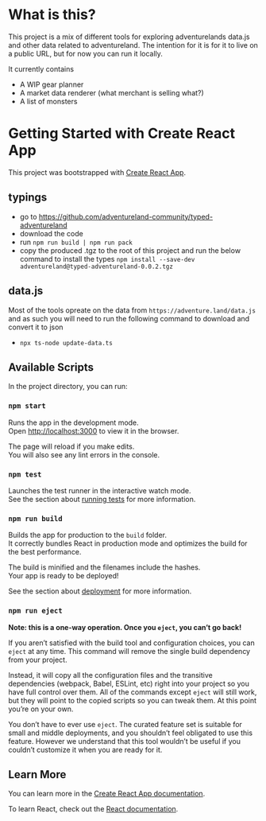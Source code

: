 # What is this?
This project is a mix of different tools for exploring adventurelands data.js and other data related to adventureland.
The intention for it is for it to live on a public URL, but for now you can run it locally. 

It currently contains
- A WIP gear planner
- A market data renderer (what merchant is selling what?)
- A list of monsters

# Getting Started with Create React App

This project was bootstrapped with [Create React App](https://github.com/facebook/create-react-app).

## typings
- go to https://github.com/adventureland-community/typed-adventureland
- download the code
- run `npm run build | npm run pack`
- copy the produced .tgz to the root of this project and run the below command to install the types
`npm install --save-dev adventureland@typed-adventureland-0.0.2.tgz`

## data.js
Most of the tools opreate on the data from `https://adventure.land/data.js` and as such you will need to run the following command to download and convert it to json
 - `npx ts-node update-data.ts`

## Available Scripts

In the project directory, you can run:

### `npm start`

Runs the app in the development mode.\
Open [http://localhost:3000](http://localhost:3000) to view it in the browser.

The page will reload if you make edits.\
You will also see any lint errors in the console.

### `npm test`

Launches the test runner in the interactive watch mode.\
See the section about [running tests](https://facebook.github.io/create-react-app/docs/running-tests) for more information.

### `npm run build`

Builds the app for production to the `build` folder.\
It correctly bundles React in production mode and optimizes the build for the best performance.

The build is minified and the filenames include the hashes.\
Your app is ready to be deployed!

See the section about [deployment](https://facebook.github.io/create-react-app/docs/deployment) for more information.

### `npm run eject`

**Note: this is a one-way operation. Once you `eject`, you can’t go back!**

If you aren’t satisfied with the build tool and configuration choices, you can `eject` at any time. This command will remove the single build dependency from your project.

Instead, it will copy all the configuration files and the transitive dependencies (webpack, Babel, ESLint, etc) right into your project so you have full control over them. All of the commands except `eject` will still work, but they will point to the copied scripts so you can tweak them. At this point you’re on your own.

You don’t have to ever use `eject`. The curated feature set is suitable for small and middle deployments, and you shouldn’t feel obligated to use this feature. However we understand that this tool wouldn’t be useful if you couldn’t customize it when you are ready for it.

## Learn More

You can learn more in the [Create React App documentation](https://facebook.github.io/create-react-app/docs/getting-started).

To learn React, check out the [React documentation](https://reactjs.org/).